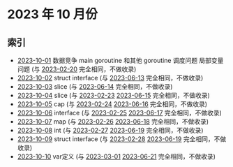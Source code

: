 # 2023 年 10 月份

## 索引

- [2023-10-01](#) 数据竞争 main goroutine 和其他 goroutine 调度问题 局部变量问题 (与 [2023-02-20](../02/20/README.md) 完全相同，不做收录)
- [2023-10-02](#) struct interface (与 [2023-06-13](../06/13/README.md) 完全相同，不做收录)
- [2023-10-03](#) slice (与 [2023-06-14](../06/14/README.md) 完全相同，不做收录)
- [2023-10-04](#) slice (与 [2023-02-23](../02/23/README.md) [2023-06-15](../06/15/README.md) 完全相同，不做收录)
- [2023-10-05](#) cap (与 [2023-02-24](../02/24/README.md) [2023-06-16](../06/16/README.md) 完全相同，不做收录)
- [2023-10-06](#) interface (与 [2023-02-25](../02/25/README.md) [2023-06-17](../06/17/README.md) 完全相同，不做收录)
- [2023-10-07](#) map (与 [2023-02-26](../02/26/README.md) [2023-06-18](../06/18/README.md) 完全相同，不做收录)
- [2023-10-08](#) int (与 [2023-02-27](../02/27/README.md) [2023-06-19](../06/19/README.md) 完全相同，不做收录)
- [2023-10-09](#) struct interface (与 [2023-02-28](../02/28/README.md) [2023-06-19](../06/20/README.md) 完全相同，不做收录)
- [2023-10-10](#) var定义 (与 [2023-03-01](../03/01/README.md) [2023-06-21](../06/21/README.md) 完全相同，不做收录)
